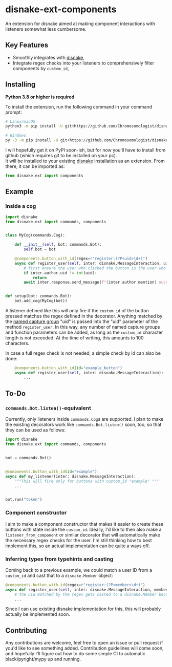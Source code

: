 disnake-ext-components
======================

An extension for disnake aimed at making component interactions with listeners somewhat less cumbersome.

Key Features
------------
- Smoothly integrates with [disnake](https://github.com/DisnakeDev/disnake),
- Integrate regex checks into your listeners to comprehensively filter components by `custom_id`,

Installing
----------

**Python 3.8 or higher is required**

To install the extension, run the following command in your command prompt:

``` sh
# Linux/macOS
python3 -m pip install -U git+https://github.com/Chromosomologist/disnake-ext-components

# Windows
py -3 -m pip install -U git+https://github.com/Chromosomologist/disnake-ext-components
```
I will hopefully get it on PyPI soon-ish, but for now you'll have to install from github (which requires git to be installed on your pc).  
It will be installed to your existing [disnake](https://github.com/DisnakeDev/disnake) installation as an extension. From there, it can be imported as:

```py
from disnake.ext import components
```

Example
-------

### Inside a cog

```py
import disnake
from disnake.ext import commands, components


class MyCog(commands.Cog):

    def __init__(self, bot: commands.Bot):
        self.bot = bot

    @components.button_with_id(regex=r"register:(?P<uid>\d+)")
    async def register_user(self, inter: disnake.MessageInteraction, uid: str):
        # first ensure the user who clicked the button is the user who created it
        if inter.author.uid != int(uid):
            return
        await inter.response.send_message(f"{inter.author.mention} successfully registered!")


def setup(bot: commands.Bot):
    bot.add_cog(MyCog(bot))
```
A listener defined like this will only fire if the `custom_id` of the button pressed matches the regex defined in the decorator. Anything matched by the [named capture group](https://docs.python.org/3/howto/regex.html#non-capturing-and-named-groups) "uid" is passed into the "uid" parameter of the method `register_user`. In this way, any number of named capture groups and function parameters can be added, as long as the `custom_id` character length is not exceeded. At the time of writing, this amounts to 100 characters.

In case a full regex check is not needed, a simple check by id can also be done:
```py
    @components.button_with_id(id="example_button")
    async def register_user(self, inter: disnake.MessageInteraction):
        ...
```

To-Do
-----

### `commands.Bot.listen()`-equivalent

Currently, only listeners inside `commands.Cog`s are supported. I plan to make the existing decorators work like `commands.Bot.listen()` soon, too, so that they can be used as follows:
```py
import disnake
from disnake.ext import commands, components


bot = commands.Bot()


@components.button_with_id(id="example")
async def my_listener(inter: disnake.MessageInteraction):
    """This will fire only for buttons with custom_id "example" """
    ...


bot.run("token")
```

### Component constructor
I aim to make a component constructor that makes it easier to create these buttons with state inside the `custom_id`. Ideally, I'd like to then also make a `listener_from_component` or similar decorator that will automatically make the necessary regex checks for the user. I'm still thinking how to best implement this, so an actual implementation can be quite a ways off.

### Inferring types from typehints and casting
Coming back to a previous example, we could match a user ID from a `custom_id` and cast that to a `disnake.Member` object:
```py
@components.button_with_id(regex=r"register:(?P<member>\d+)")
async def register_user(self, inter: disnake.MessageInteraction, member: disnake.Member):
    # the uid matched by the regex gets casted to a disnake.Member because it is typehinted as such.
    ...
```
Since I can use existing disnake implementation for this, this will probably actually be implemented soon.

Contributing
------------
Any contributions are welcome, feel free to open an issue or pull request if you'd like to see something added. Contribution guidelines will come soon, and hopefully I'll figure out how to do some simple CI to automatic black/pyright/mypy up and running.